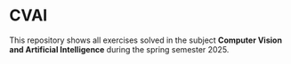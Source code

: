 # CVAI
This repository shows all exercises solved in the subject **Computer Vision and Artificial Intelligence** during the spring semester 2025.